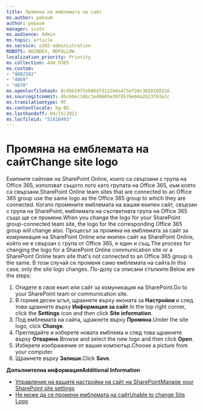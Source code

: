 ```yaml
---
title: Промяна на емблемата на сайт
ms.author: pebaum
author: pebaum
manager: scotv
ms.audience: Admin
ms.topic: article
ms.service: o365-administration
ROBOTS: NOINDEX, NOFOLLOW
localization_priority: Priority
ms.collection: Adm_O365
ms.custom:
- "9002502"
- "4869"
- "4870"
ms.openlocfilehash: 8c45b297feb06d73121b8a473ef28c3820160316
ms.sourcegitcommit: 8bc60ec34bc1e40685e3976576e04a2623f63a7c
ms.translationtype: MT
ms.contentlocale: bg-BG
ms.lasthandoff: 04/15/2021
ms.locfileid: "51818493"
---
```

# <a name="change-site-logo"></a><span data-ttu-id="43858-102">Промяна на емблемата на сайт</span><span class="sxs-lookup"><span data-stu-id="43858-102">Change site logo</span></span>

<span data-ttu-id="43858-103">Екипните сайтове на SharePoint Online, които са свързани с група на Office 365, използват същото лого като групата на Office 365, към която са свързани.</span><span class="sxs-lookup"><span data-stu-id="43858-103">SharePoint Online team sites that are connected to an Office 365 group use the same logo as the Office 365 group to which they are connected.</span></span> <span data-ttu-id="43858-104">Когато промените емблемата на вашия екипен сайт, свързан с група на SharePoint, емблемата на съответната група на Office 365 също ще се промени.</span><span class="sxs-lookup"><span data-stu-id="43858-104">When you change the logo for your SharePoint group-connected team site, the logo for the corresponding Office 365 group will change also.</span></span> <span data-ttu-id="43858-105">Процесът за промяна на емблемата за сайт за комуникация на SharePoint Online или екипен сайт на SharePoint Online, който не е свързан с група от Office 365, е един и същ.</span><span class="sxs-lookup"><span data-stu-id="43858-105">The process for changing the logo for a SharePoint Online communication site or a SharePoint Online team site that's not connected to an Office 365 group is the same.</span></span> <span data-ttu-id="43858-106">В този случай се променя само емблемата на сайта.</span><span class="sxs-lookup"><span data-stu-id="43858-106">In this case, only the site logo changes.</span></span> <span data-ttu-id="43858-107">По-долу са описани стъпките:</span><span class="sxs-lookup"><span data-stu-id="43858-107">Below are the steps:</span></span>

1. <span data-ttu-id="43858-108">Отидете в своя екип или сайт за комуникация на SharePoint.</span><span class="sxs-lookup"><span data-stu-id="43858-108">Go to your SharePoint team or communication site.</span></span>
2. <span data-ttu-id="43858-109">В горния десен ъгъл, щракнете върху иконата за **Настройки** и след това щракнете върху **Информация за сайт**.</span><span class="sxs-lookup"><span data-stu-id="43858-109">In the top right corner, click the **Settings** icon and then click **Site information**.</span></span>
3. <span data-ttu-id="43858-110">Под емблемата на сайта, щракнете върху **Промяна**.</span><span class="sxs-lookup"><span data-stu-id="43858-110">Under the site logo, click **Change**.</span></span>
4. <span data-ttu-id="43858-111">Прегледайте и изберете новата емблема и след това щракнете върху **Отваряне**.</span><span class="sxs-lookup"><span data-stu-id="43858-111">Browse and select the new logo and then click **Open**.</span></span>
5. <span data-ttu-id="43858-112">Изберете изображение от вашия компютър.</span><span class="sxs-lookup"><span data-stu-id="43858-112">Choose a picture from your computer.</span></span>
6. <span data-ttu-id="43858-113">Щракнете върху **Запиши**.</span><span class="sxs-lookup"><span data-stu-id="43858-113">Click **Save**.</span></span>

<span data-ttu-id="43858-114">**Допълнителна информация**</span><span class="sxs-lookup"><span data-stu-id="43858-114">**Additional Information**</span></span>

- [<span data-ttu-id="43858-115">Управление на вашите настройки на сайт на SharePoint</span><span class="sxs-lookup"><span data-stu-id="43858-115">Manage your SharePoint site settings</span></span>](https://support.office.com/article/manage-your-sharepoint-site-settings-8376034d-d0c7-446e-9178-6ab51c58df42)
- [<span data-ttu-id="43858-116">Не може да се промени емблемата на сайт</span><span class="sxs-lookup"><span data-stu-id="43858-116">Unable to change Site Logo</span></span>](https://docs.microsoft.com/sharepoint/troubleshoot/sites/error-when-changing-o365-site-logo)
